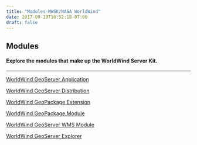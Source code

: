 ```yaml
---
title: "Modules-WWSK/NASA WorldWind"
date: 2017-09-19T10:52:18-07:00
draft: false
---
```


## Modules

#### Explore the modules that make up the WorldWind Server Kit.
---

<a target="_blank" href="https://github.com/NASAWorldWind/WorldWindServerKit/tree/develop/worldwind-geoserver">WorldWind GeoServer Application</a>

<a target="_blank" href="https://github.com/NASAWorldWind/WorldWindServerKit/tree/develop/worldwind-geoserver-dist">WorldWind GeoServer Distribution</a>

<a target="_blank" href="https://github.com/NASAWorldWind/WorldWindServerKit/tree/develop/worldwind-gs-geopkg">WorldWind GeoPackage Extension</a>

<a target="_blank" href="https://github.com/NASAWorldWind/WorldWindServerKit/tree/develop/worldwind-gt-geopkg">WorldWind GeoPackage Module</a>

<a target="_blank" href="https://github.com/NASAWorldWind/WorldWindServerKit/tree/develop/worldwind-gs-wms">WorldWind GeoServer WMS Module</a>

<a target="_blank" href="https://github.com/NASAWorldWind/WorldWindServerKit/tree/develop/worldwind-gs-explorer">WorldWind GeoServer Explorer</a>